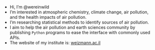 - Hi, I’m @wereinwild
- I’m interested in atmospheric chemistry, climate change, air pollution, and the health impacts of air pollution.
- I’m researching statistical methods to identify sources of air pollution.
- I aim to help the air pollution and earth sciences community by publishing `Python` programs to ease the interface with commonly used APIs.
- The website of my institute is: [weizmann.ac.il](weizmann.ac.il)


<!---
wereinwild/wereinwild is a ✨ special ✨ repository because its `README.md` (this file) appears on your GitHub profile.
You can click the Preview link to take a look at your changes.
--->
